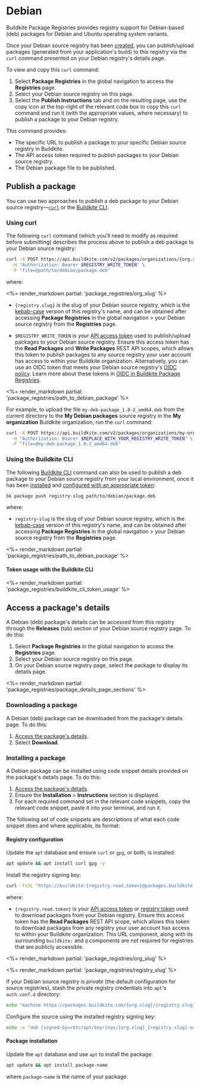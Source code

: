 # Debian

Buildkite Package Registries provides registry support for Debian-based (deb) packages for Debian and Ubuntu operating system variants.

Once your Debian source registry has been [created](/docs/package-registries/manage-registries#create-a-source-registry), you can publish/upload packages (generated from your application's build) to this registry via the `curl` command presented on your Debian registry's details page.

To view and copy this `curl` command:

1. Select **Package Registries** in the global navigation to access the **Registries** page.
1. Select your Debian source registry on this page.
1. Select the **Publish Instructions** tab and on the resulting page, use the copy icon at the top-right of the relevant code box to copy this `curl` command and run it (with the appropriate values, where necessary) to publish a package to your Debian registry.

This command provides:

- The specific URL to publish a package to your specific Debian source registry in Buildkite.
- The API access token required to publish packages to your Debian source registry.
- The Debian package file to be published.

## Publish a package

You can use two approaches to publish a deb package to your Debian source registry—[`curl`](#publish-a-package-using-curl) or the [Buildkite CLI](#publish-a-package-using-the-buildkite-cli).

### Using curl

The following `curl` command (which you'll need to modify as required before submitting) describes the process above to publish a deb package to your Debian source registry:

```bash
curl -X POST https://api.buildkite.com/v2/packages/organizations/{org.slug}/registries/{registry.slug}/packages \
  -H "Authorization: Bearer $REGISTRY_WRITE_TOKEN" \
  -F "file=@path/to/debian/package.deb"
```

where:

<%= render_markdown partial: 'package_registries/org_slug' %>

- `{registry.slug}` is the slug of your Debian source registry, which is the [kebab-case](https://en.wikipedia.org/wiki/Letter_case#Kebab_case) version of this registry's name, and can be obtained after accessing **Package Registries** in the global navigation > your Debian source registry from the **Registries** page.

- `$REGISTRY_WRITE_TOKEN` is your [API access token](https://buildkite.com/user/api-access-tokens) used to publish/upload packages to your Debian source registry. Ensure this access token has the **Read Packages** and **Write Packages** REST API scopes, which allows this token to publish packages to any source registry your user account has access to within your Buildkite organization. Alternatively, you can use an OIDC token that meets your Debian source registry's [OIDC policy](/docs/package-registries/security/oidc#define-an-oidc-policy-for-a-registry). Learn more about these tokens in [OIDC in Buildkite Package Registries](/docs/package-registries/security/oidc).

<%= render_markdown partial: 'package_registries/path_to_debian_package' %>

For example, to upload the file `my-deb-package_1.0-2_amd64.deb` from the current directory to the **My Debian packages** source registry in the **My organization** Buildkite organization, run the `curl` command:

```bash
curl -X POST https://api.buildkite.com/v2/packages/organizations/my-organization/registries/my-debian-packages/packages \
  -H "Authorization: Bearer $REPLACE_WITH_YOUR_REGISTRY_WRITE_TOKEN" \
  -F "file=@my-deb-package_1.0-2_amd64.deb"
```

### Using the Buildkite CLI

The following [Buildkite CLI](/docs/platform/cli) command can also be used to publish a deb package to your Debian source registry from your local environment, once it has been [installed](/docs/platform/cli/installation) and [configured with an appropriate token](#token-usage-with-the-buildkite-cli):

```bash
bk package push registry-slug path/to/debian/package.deb
```

where:

- `registry-slug` is the slug of your Debian source registry, which is the [kebab-case](https://en.wikipedia.org/wiki/Letter_case#Kebab_case) version of this registry's name, and can be obtained after accessing **Package Registries** in the global navigation > your Debian source registry from the **Registries** page.

<%= render_markdown partial: 'package_registries/path_to_debian_package' %>

<h4 id="token-usage-with-the-buildkite-cli">Token usage with the Buildkite CLI</h4>

<%= render_markdown partial: 'package_registries/buildkite_cli_token_usage' %>

## Access a package's details

A Debian (deb) package's details can be accessed from this registry through the **Releases** (tab) section of your Debian source registry page. To do this:

1. Select **Package Registries** in the global navigation to access the **Registries** page.
1. Select your Debian source registry on this page.
1. On your Debian source registry page, select the package to display its details page.

<%= render_markdown partial: 'package_registries/package_details_page_sections' %>

### Downloading a package

A Debian (deb) package can be downloaded from the package's details page. To do this:

1. [Access the package's details](#access-a-packages-details).
1. Select **Download**.

### Installing a package

A Debian package can be installed using code snippet details provided on the package's details page. To do this:

1. [Access the package's details](#access-a-packages-details).
1. Ensure the **Installation** > **Instructions** section is displayed.
1. For each required command set in the relevant code snippets, copy the relevant code snippet, paste it into your terminal, and run it.

The following set of code snippets are descriptions of what each code snippet does and where applicable, its format:

#### Registry configuration

Update the `apt` database and ensure `curl` or `gpg`, or both, is installed:

```bash
apt update && apt install curl gpg -y
```

Install the registry signing key:

```bash
curl -fsSL "https://buildkite:{registry.read.token}@packages.buildkite.com/{org.slug}/{registry.slug}/gpgkey" | gpg --dearmor -o /etc/apt/keyrings/{org.slug}_{registry.slug}-archive-keyring.gpg
```

where:

- `{registry.read.token}` is your [API access token](https://buildkite.com/user/api-access-tokens) or [registry token](/docs/package-registries/manage-registries#configure-registry-tokens) used to download packages from your Debian registry. Ensure this access token has the **Read Packages** REST API scope, which allows this token to download packages from any registry your user account has access to within your Buildkite organization. This URL component, along with its surrounding `buildkite:` and `@` components are not required for registries that are publicly accessible.

<%= render_markdown partial: 'package_registries/org_slug' %>

<%= render_markdown partial: 'package_registries/registry_slug' %>

If your Debian source registry is _private_ (the default configuration for source registries), stash the private registry credentials into `apt`'s `auth.conf.d` directory:

```bash
echo "machine https://packages.buildkite.com/{org.slug}/{registry.slug}/ login buildkite password ${registry.read.token}" > /etc/apt/auth.conf.d/{org.slug}_{registry.slug}.conf; chmod 600 /etc/apt/auth.conf.d/{org.slug}_{registry.slug}.conf
```

Configure the source using the installed registry signing key:

```bash
echo -e "deb [signed-by=/etc/apt/keyrings/{org.slug}_{registry.slug}-archive-keyring.gpg] https://packages.buildkite.com/{org.slug}/{registry.slug}/any/ any main\ndeb-src [signed-by=/etc/apt/keyrings/{org.slug}_{registry.slug}-archive-keyring.gpg] https://packages.buildkite.com/{org.slug}/{registry.slug}/any/ any main" > /etc/apt/sources.list.d/buildkite-{org.slug}-{registry.slug}.list
```

#### Package installation

Update the `apt` database and use `apt` to install the package:

```bash
apt update && apt install package-name
```

where `package-name` is the name of your package.
